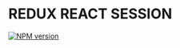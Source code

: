 REDUX REACT SESSION
===

[![NPM version][npm-image]][npm-url]

[npm-image]: https://img.shields.io/badge/npm-v1.0.2-blue.svg
[npm-url]: https://npmjs.org/package/redux-react-session
